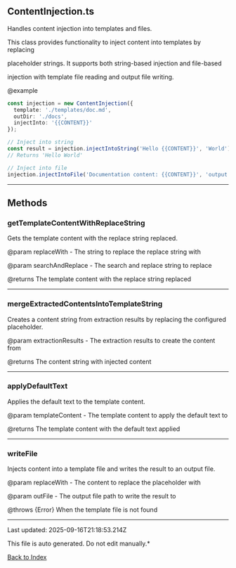 ## ContentInjection.ts





 Handles content injection into templates and files.



 This class provides functionality to inject content into templates by replacing

 placeholder strings. It supports both string-based injection and file-based

 injection with template file reading and output file writing.



 @example

 ```typescript
 const injection = new ContentInjection({
   template: './templates/doc.md',
   outDir: './docs',
   injectInto: '{{CONTENT}}'
 });

 // Inject into string
 const result = injection.injectIntoString('Hello {{CONTENT}}', 'World');
 // Returns 'Hello World'

 // Inject into file
 injection.injectIntoFile('Documentation content: {{CONTENT}}', 'output.md');
 ```
 



---



## Methods



### **getTemplateContentWithReplaceString**

 Gets the template content with the replace string replaced.



 @param replaceWith - The string to replace the replace string with

 @param searchAndReplace - The search and replace string to replace

 @returns The template content with the replace string replaced

 



---



### **mergeExtractedContentsIntoTemplateString**

 Creates a content string from extraction results by replacing the configured placeholder.



 @param extractionResults - The extraction results to create the content from

 @returns The content string with injected content

 



---



### **applyDefaultText**

 Applies the default text to the template content.



 @param templateContent - The template content to apply the default text to

 @returns The template content with the default text applied

 



---



### **writeFile**

 Injects content into a template file and writes the result to an output file.



 @param replaceWith - The content to replace the placeholder with

 @param outFile - The output file path to write the result to

 @throws {Error} When the template file is not found

 



---



Last updated: 2025-09-16T21:18:53.214Z



This file is auto generated. Do not edit manually.*



[Back to Index](./index.md)